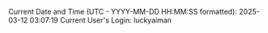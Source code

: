 Current Date and Time (UTC - YYYY-MM-DD HH:MM:SS formatted): 2025-03-12 03:07:19
Current User's Login: luckyaiman
